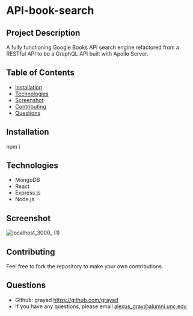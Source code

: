 # API-book-search

## Project Description
A fully functioning Google Books API search engine refactored from a RESTful API to be a GraphQL API built with Apollo Server.

## Table of Contents
  - [Installation](#installation)
  - [Technologies](#technologies)
  - [Screenshot](#Screenshot)
  - [Contributing](#contributing)
  - [Questions](#questions)

## Installation
  npm i

## Technologies
  - MongoDB
  - React
  - Express.js
  - Node.js
  
## Screenshot
  ![localhost_3000_ (1)](https://user-images.githubusercontent.com/102432930/190261855-5afb8721-da5b-4145-938d-338a0de5d7e7.png)


## Contributing
  Feel free to fork the repository to make your own contributions. 

## Questions
  - Github: grayad https://github.com/grayad
  - If you have any questions, please email alexus_gray@alumni.unc.edu
  
